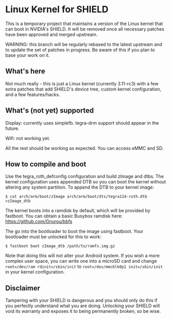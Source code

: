 Linux Kernel for SHIELD
=======================
This is a temporary project that maintains a version of the Linux kernel that can boot in NVIDIA's SHIELD. It will be removed once all necessary patches have been approved and merged upstream.

WARNING: this branch will be regularly rebased to the latest upstream and to update the set of patches in progress. Be aware of this if you plan to base your work on it.

What's here
-----------
Not much really - this is just a Linux kernel (currently 3.11-rc3) with a few extra patches that add SHIELD's device tree, custom kernel configuration, and a few features/hacks.

What's (not yet) supported
--------------------------
Display: currently uses simplefb. tegra-drm support should appear in the future.

Wifi: not working yet.

All the rest should be working as expected. You can access eMMC and SD.

How to compile and boot
-----------------------
Use the tegra\_roth\_defconfig configuration and build zImage and dtbs. The kernel configuration uses appended DTB so you can boot the kernel without altering any system partition. To append the DTB to your kernel image:

    $ cat arch/arm/boot/zImage arch/arm/boot/dts/tegra114-roth.dtb >zImage_dtb

The kernel boots into a ramdisk by default, which will be provided by fastboot. You can obtain a basic Busybox ramdisk here: https://github.com/Gnurou/bbfs

The go into the bootloader to boot the image using fastboot. Your bootloader must be unlocked for this to work:

    $ fastboot boot zImage_dtb /path/to/ramfs.img.gz

Note that doing this will not alter your Android system. If you wish a more complex user space, you can write one into a microSD card and change `root=/dev/ram rdinit=/sbin/init` to `root=/dev/mmcblk0p1 init=/sbin/init` in your kernel configuration.

Disclaimer
----------
Tampering with your SHIELD is dangerous and you should only do this if you perfectly understand what you are doing. Unlocking your SHIELD will void its warranty and exposes it to being permanently broken, so be wise.
